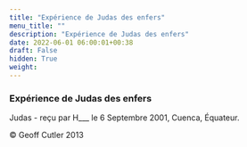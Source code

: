 ```yaml
---
title: "Expérience de Judas des enfers"
menu_title: ""
description: "Expérience de Judas des enfers"
date: 2022-06-01 06:00:01+00:38
draft: False
hidden: True
weight:
---
```

### Expérience de Judas des enfers

Judas - reçu par H___  le 6 Septembre 2001, Cuenca, Équateur.



© Geoff Cutler 2013